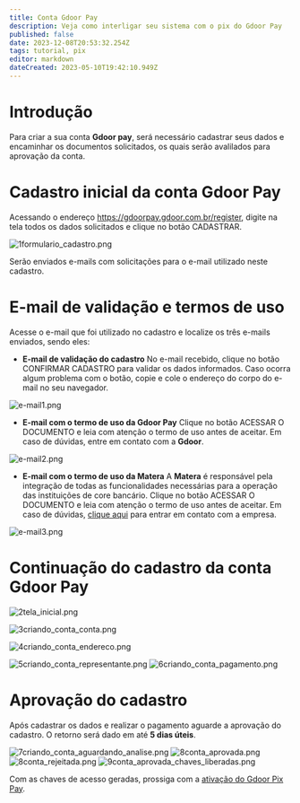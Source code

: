 ```yaml
---
title: Conta Gdoor Pay
description: Veja como interligar seu sistema com o pix do Gdoor Pay
published: false
date: 2023-12-08T20:53:32.254Z
tags: tutorial, pix
editor: markdown
dateCreated: 2023-05-10T19:42:10.949Z
---
```


# Introdução

Para criar a sua conta **Gdoor pay**, será necessário cadastrar seus dados e encaminhar os documentos solicitados, os quais serão avalilados para aprovação da conta.

# Cadastro inicial da conta Gdoor Pay

Acessando o endereço https://gdoorpay.gdoor.com.br/register, digite na tela todos os dados solicitados e clique no botão <span class="mat-button mat-accent">CADASTRAR</span>.

![1formulario_cadastro.png](/config/ferramentas/conta-gdoor-pay/1formulario_cadastro.png)

Serão enviados e-mails com solicitações para o e-mail utilizado neste cadastro.


# E-mail de validação e termos de uso
Acesse o e-mail que foi utilizado no cadastro e localize os três e-mails enviados, sendo eles:
- **E-mail de validação do cadastro**
No e-mail recebido, clique no botão <span class="mat-button mat-accent">CONFIRMAR CADASTRO</span> para validar os dados informados. Caso ocorra algum problema com o botão, copie e cole o endereço do corpo do e-mail no seu navegador.

![e-mail1.png](/config/ferramentas/conta-gdoor-pay/e-mail1.png)

- **E-mail com o termo de uso da Gdoor Pay**
Clique no botão <span class="mat-button mat-accent">ACESSAR O DOCUMENTO</span> e leia com atenção o termo de uso antes de aceitar. Em caso de dúvidas, entre em contato com a **Gdoor**.

![e-mail2.png](/config/ferramentas/conta-gdoor-pay/e-mail2.png)



- **E-mail com o termo de uso da Matera**
A **Matera** é responsável pela integração de todas as funcionalidades necessárias para a operação das instituições de core bancário. Clique no botão <span class="mat-button mat-accent">ACESSAR O DOCUMENTO</span> e leia com atenção o termo de uso antes de aceitar. Em caso de dúvidas, [clique aqui](https://www.matera.com.br/fale-conosco) para entrar em contato com a empresa. 

![e-mail3.png](/config/ferramentas/conta-gdoor-pay/e-mail3.png)

# Continuação do cadastro da conta Gdoor Pay

![2tela_inicial.png](/config/ferramentas/conta-gdoor-pay/2tela_inicial.png)

![3criando_conta_conta.png](/config/ferramentas/conta-gdoor-pay/3criando_conta_conta.png)




![4criando_conta_endereco.png](/config/ferramentas/conta-gdoor-pay/4criando_conta_endereco.png)

![5criando_conta_representante.png](/config/ferramentas/conta-gdoor-pay/5criando_conta_representante.png)
![6criando_conta_pagamento.png](/config/ferramentas/conta-gdoor-pay/6criando_conta_pagamento.png)


# Aprovação do cadastro
Após cadastrar os dados e realizar o pagamento aguarde a aprovação do cadastro. O retorno será dado em até **5 dias úteis**.

![7criando_conta_aguardando_analise.png](/config/ferramentas/conta-gdoor-pay/7criando_conta_aguardando_analise.png)
![8conta_aprovada.png](/config/ferramentas/conta-gdoor-pay/8conta_aprovada.png)
![8conta_rejeitada.png](/config/ferramentas/conta-gdoor-pay/8conta_rejeitada.png)
![9conta_aprovada_chaves_liberadas.png](/config/ferramentas/conta-gdoor-pay/9conta_aprovada_chaves_liberadas.png)

Com as chaves de acesso geradas, prossiga com a    [ativação do Gdoor Pix Pay](https://help.gdoorweb.com.br/pt-br/ferramentas/integracoes/gdoorpaypix).